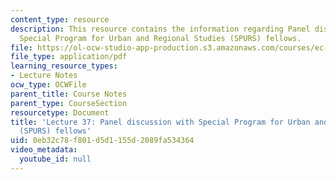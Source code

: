 ```yaml
---
content_type: resource
description: This resource contains the information regarding Panel discussion with
  Special Program for Urban and Regional Studies (SPURS) fellows.
file: https://ol-ocw-studio-app-production.s3.amazonaws.com/courses/ec-701j-d-lab-i-development-fall-2009/0eb32c78f801d5d1155d2089fa534364_MITEC_701JF09_lec37_nb.pdf
file_type: application/pdf
learning_resource_types:
- Lecture Notes
ocw_type: OCWFile
parent_title: Course Notes
parent_type: CourseSection
resourcetype: Document
title: 'Lecture 37: Panel discussion with Special Program for Urban and Regional Studies
  (SPURS) fellows'
uid: 0eb32c78-f801-d5d1-155d-2089fa534364
video_metadata:
  youtube_id: null
---
```

